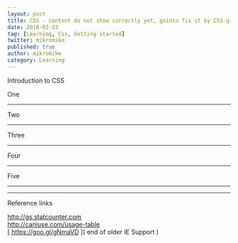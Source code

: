 ```yaml
---
layout: post
title: CSS - content do not show correctly yet, gointo fix it by CSS-grid.
date: 2018-02-23
tag: [Learning, Css, Getting started]
twitter: mikromike
published: true
author: mikromike
category: Learning
---
```

Introduction to CSS <br>
<div class="home-grid">
  <div>One  </div>
  <hr>
  <div>Two</div>
  <hr>
  <div>Three</div>
  <hr>
  <div>Four</div>
  <hr>
  <div>Five</div>
  <hr>
</div>


<!--more-->
<hr>
Reference links <br>

[ http://gs.statcounter.com ]( http://gs.statcounter.com )  <br>
[ http://caniuse.com/usage-table ]( http://caniuse.com/usage-table ) <br>
[ https://goo.gl/gNmaVD ]( end of older IE Support ) <br>
